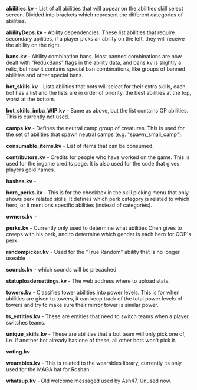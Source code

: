 **abilities.kv** - List of all abilities that will appear on the abilities skill select screen. Divided into brackets which represent the different categories of abilities.

**abilityDeps.kv** - Ability dependencies. These list abilities that require secondary abilities, if a player picks an ability on the left, they will receive the ability on the right.

**bans.kv** - Ability combination bans. Most banned combinations are now dealt with "ReduxBans" flags in the ability data, and bans.kv is slightly a relic, but now it contains special ban combinations, like groups of banned abilities and other special bans. 

**bot_skills.kv** - Lists abilities that bots will select for their extra skills, each bot has a list and the lists are in order of priority, the best abilities at the top, worst at the bottom.

**bot_skills_imba_WIP.kv** - Same as above, but the list contains OP abilities. This is currently not used.

**camps.kv** - Defines the neutral camp group of creatures. This is used for the set of abilities that spawn neutral camps (e.g. "spawn_small_camp").

**consumable_items.kv** - List of items that can be consumed.

**contributors.kv** - Credits for people who have worked on the game. This is used for the ingame credits page. It is also used for the code that gives players gold names.

**hashes.kv** - 

**hero_perks.kv** - This is for the checkbox in the skill picking menu that only shows perk related skills. It defines which perk category is related to which hero, or it mentions specific abilities (instead of categories).

**owners.kv** - 

**perks.kv** - Currently only used to determine what abilities Chen gives to creeps with his perk, and to determine which gender is each hero for QOP's perk.

**randompicker.kv** - Used for the "True Random" ability that is no longer useable

**sounds.kv** - which sounds will be precached

**statuploadersettings.kv** - The web address where to upload stats.

**towers.kv** - Classifies tower abilities into power levels. This is for when abilities are given to towers, it can keep track of the total power levels of towers and try to make sure their mirror tower is similar power. 

**ts_entities.kv** - These are entities that need to switch teams when a player switches teams.

**unique_skills.kv** - These are abilities that a bot team will only pick one of, i.e. if another bot already has one of these, all other bots won't pick it.

**voting.kv** - 

**wearables.kv** - This is related to the wearables library, currently its only used for the MAGA hat for Roshan.

**whatsup.kv** - Old welcome messaged used by Ash47. Unused now.
